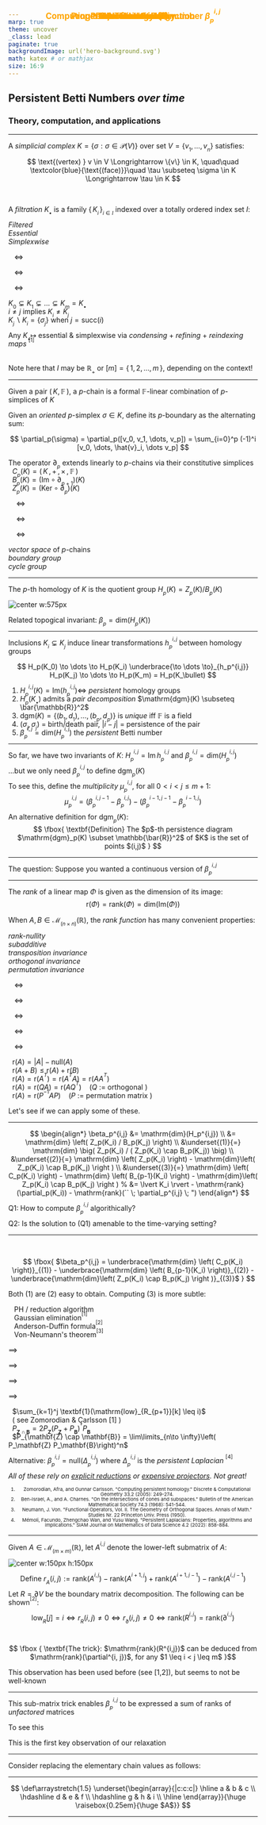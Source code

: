```yaml
---
marp: true
theme: uncover
_class: lead
paginate: true
backgroundImage: url('hero-background.svg')
math: katex # or mathjax 
size: 16:9
---
```


<!-- marp pbsig.md --html --allow-local-files -w -->

<script src="tailwind.min.css"></script>

<!-- Global style -->
<style>
h1 {
  color: orange;
	text-align: center;
	position: absolute;
	font-size: 1.2em;
  left: 80px;
  top: 40px;
  right: 80px;
  height: 70px;
  line-height: 20px;
}
code{
	tab-size: 2;
}
section{
	font-size: 1.75em;
  letter-spacing: .020rem;
  text-align: center;
  padding: 0.125rem 1.0rem 0.125rem 1.0rem;
}
section img {
	text-align: center !important;
}
img[alt~="center"] {
  display: block;
  margin: 0 auto;
}
footer {
	text-align: center;
  bottom: 0.75rem !important;
}
footer > ol > li > p{
	margin: 0;
}
.columns {
  display: grid;
  grid-template-columns: repeat(2, minmax(0, 1fr));
  gap: 1rem;
}
sub, sup { font-size: 75%; line-height: 0; position: relative; vertical-align: baseline; }
sup { top: -0.3em; vertical-align: super;}
sub { bottom: -0.25em; vertical-align: sub;}

.grid > p {
  margin: 0; 
}

.katex { font-size: 1.05em; }

</style>

## Persistent Betti Numbers *over time*
### Theory, computation, and applications

---

# Preliminaries

A _simplicial complex_ $K = \{\sigma : \sigma \in \mathcal{P}(V)\}$ over set $V = \{v_1, \dots, v_n\}$ satisfies: 

$$ \text{(vertex)  } v \in V \Longrightarrow \{v\} \in K, \quad\quad \textcolor{blue}{\text{(face)}}\quad \tau \subseteq \sigma \in K \Longrightarrow \tau \in K $$

<br>

A _filtration_ $K_\bullet$ is a family $\{ \, K_i \, \}_{i\in I}$  indexed over a totally ordered index set $I$:


<div class="grid justify-items-start float-left align-left">

<div>

<div class="grid grid-cols-9 gap-1 pt-5 m-0">

<div class="grid justify-items-end float-right col-span-3 m-0">

*Filtered* 

*Essential* 

*Simplexwise*
   
</div>

<div class="col-span-1">

&nbsp;&nbsp; $\Longleftrightarrow$

&nbsp;&nbsp; $\Longleftrightarrow$

&nbsp;&nbsp; $\Longleftrightarrow$

</div> 

<div class="grid justify-items-start float-left col-span-5 whitespace-nowrap">

$K_0 \subsetneq K_1 \subsetneq \dots \subsetneq K_m = K_\bullet$

$i \neq j$ implies $K_i \neq K_j$

$K_j \smallsetminus K_i = \{\sigma_j\}$ when $j = \mathrm{succ}(i)$

</div>

</div>

<div class="whitespace-nowrap"> 

Any $K_\bullet \mapsto$ essential & simplexwise via _condensing_ + _refining_ + _reindexing maps_ <sup>[1]</sup>

</div>

<br>

<div class="grid text-center place-content-center">

Note here that $I$ may be $\mathbb{R}_+$ or $[m] = \{\, 1, 2, \dots, m\, \}$, depending on the context!

</div>

<!-- _footer: Bauer, Ulrich. "Ripser: efficient computation of Vietoris–Rips persistence barcodes." Journal of Applied and Computational Topology 5.3 (2021): 391-423. -->

--- 

# The Three Groups  

Given a pair $(\, K, \, \mathbb{F} \, )$, a $p$-chain is a formal $\mathbb{F}$-linear combination of $p$-simplices of $K$ 

Given an _oriented_ $p$-simplex $\sigma \in K$, define its $p$-boundary as the alternating sum:

$$ \partial_p(\sigma) = \partial_p([v_0, v_1, \dots, v_p]) = \sum_{i=0}^p (-1)^i [v_0, \dots, \hat{v}_i, \dots v_p] $$

<div class="grid text-center place-content-center">

The operator $\partial_p$ extends linearly to $p$-chains via their constitutive simplices 

</div>

<div class="grid grid-cols-9 gap-1 pt-5 m-0">

<div class="grid justify-items-end float-right col-span-4 m-0">

&nbsp; $C_p(K) = (\, K \, , \, + \, , \, \times \,, \, \mathbb{F} \,)$ 

&nbsp; $B_p(K) = (\mathrm{Im} \circ \partial_{p+1})(K)$ 

&nbsp; $Z_p(K) = (\mathrm{Ker} \circ \partial_{p})(K)$ 

</div>

<div class="col-span-1">

&nbsp; &nbsp; $\Longleftrightarrow$

&nbsp; &nbsp; $\Longleftrightarrow$

&nbsp; &nbsp; $\Longleftrightarrow$

</div>

<div class="grid justify-items-start float-left col-span-4">

_vector space_ of $p$-chains

_boundary group_

_cycle group_

</div>
</div>

<!-- _footer: Eades, Peter. "A heuristic for graph drawing." Congressus numerantium 42 (1984): 149-160. -->

---

# Homology 

The $p$-th homology of $K$ is the quotient group $H_p(K) = Z_p(K) / B_{p}(K)$


![center w:575px](homology.png)

Related topogical invariant: $\beta_p = \mathrm{dim}(H_p(K))$

<!-- Note: $H_p(K)$ depends on the choice of $\mathbb{F}$ ! -->

---

# Persistent Homology 

Inclusions $K_i \subsetneq K_j$ induce linear transformations $h_p^{i,j}$ between homology groups 

$$ H_p(K_0) \to \dots \to H_p(K_i) \underbrace{\to \dots \to}_{h_p^{i,j}} H_p(K_j) \to \dots \to H_p(K_m) = H_p(K_\bullet) $$

  1. $H_p^{i,j}(K) = \mathrm{Im}(h_p^{i,j}) \Leftrightarrow$  _persistent_ homology groups
  2. $H_p(K_\bullet)$ admits a _pair decomposition_ $\mathrm{dgm}(K) \subseteq \bar{\mathbb{R}}^2$
  3. $\mathrm{dgm}(K) = \{(b_1,d_1), \dots, (b_p,d_p)\}$ is _unique_ iff $\mathbb{F}$ is a field
  4.  $(\sigma_i, \sigma_j)$ = birth/death pair, $\lvert i - j \rvert$ = persistence of the pair 
  5. $\beta_p^{i,j} = \mathrm{dim}(H_p^{i,j})$ the _persistent_ Betti number

 <!-- $R = \partial V$ --> 

---

So far, we have two invariants of $K$: $H_{p}^{i,j} = \mathrm{Im}\,h_p^{i,j}$ and $\beta_p^{i,j} = \mathrm{dim}(H_{p}^{i,j})$

...but we only need $\beta_p^{i,j}$ to define $\mathrm{dgm}_p(K)$

To see this, define the _multiplicity_ $\mu_p^{i,j}$, for all $0 < i < j \leq m + 1$: 

$$
\mu_p^{i,j} = (\beta_p^{i,j-1} - \beta_p^{i,j}) - (\beta_p^{i-1,j-1} - \beta_p^{i-1,j})
$$

An alternative definition for $\mathrm{dgm}_p(K)$: 
$$ 
\fbox{
  \textbf{Definition} The $p$-th persistence diagram $\mathrm{dgm}_p(K) \subset \mathbb{\bar{R}}^2$ of $K$ is the set of points $(i,j)$ 
}
$$
<!-- https://iuricichf.github.io/ICT/index.html -->


--- 

The question: Suppose you wanted a continuous version of $\beta_p^{i,j}$

---

# Properties of the rank function

The _rank_ of a linear map $\Phi$ is given as the dimension of its image: 
$$ \mathrm{r}(\Phi) = \mathrm{rank}(\Phi) = \mathrm{dim}(\mathrm{Im}(\Phi)) $$ 

When $A, B \in \mathcal{M}_{(n \times n)}(\mathbb{R})$,  the _rank function_ has many convenient properties:


<div class="grid justify-items-start float-right align-left">

<div>

<div class="grid grid-cols-10 gap-1 pt-5">

<div class="grid justify-items-end float-right col-span-3 ">

*rank-nullity* 

*subadditive* 

*transposition invariance* 

*orthogonal invariance*

*permutation invariance*
   
</div>

<div class="col-span-1">

&nbsp;&nbsp; $\Longleftrightarrow$

&nbsp;&nbsp; $\Longleftrightarrow$

&nbsp;&nbsp; $\Longleftrightarrow$

&nbsp;&nbsp; $\Longleftrightarrow$

&nbsp;&nbsp; $\Longleftrightarrow$

</div> 

<div class="grid justify-items-start float-left col-span-6 whitespace-nowrap">

&nbsp; $\mathrm{r}(A) = \lvert A \rvert - \mathrm{null}(A)$

&nbsp; $\mathrm{r}(A + B) \leq \mathrm{r}(A) + \mathrm{r}(B)$

&nbsp; $\mathrm{r}(A) = \mathrm{r}(A^T) = \mathrm{r}(A^T A) = \mathrm{r}(A A^T)$

&nbsp; $\mathrm{r}(A) = \mathrm{r}(QA) = \mathrm{r}(AQ^T)$ &nbsp;&nbsp; $\big(Q$ := orthogonal $\big)$

&nbsp; $\mathrm{r}(A) = \mathrm{r}(P^{-1}A P)$  &nbsp;&nbsp; $\big(P$ := permutation matrix $\big)$

</div>

</div>

Let's see if we can apply some of these. 

---

$$
\begin{align*}
	\beta_p^{i,j} &= \mathrm{dim}(H_p^{i,j}) \\
  &= \mathrm{dim} \left( Z_p(K_i) / B_p(K_j) \right) \\
	&\underset{(1)}{=} \mathrm{dim} \big( Z_p(K_i) / ( Z_p(K_i) \cap B_p(K_j)) \big) \\
	&\underset{(2)}{=} \mathrm{dim} \left( Z_p(K_i) \right) - \mathrm{dim}\left( Z_p(K_i) \cap B_p(K_j) \right ) \\
  &\underset{(3)}{=} \mathrm{dim} \left( C_p(K_i) \right) - \mathrm{dim} \left( B_{p-1}(K_i) \right) - \mathrm{dim}\left( Z_p(K_i) \cap B_p(K_j) \right )
  % &= \lvert K_i \rvert - \mathrm{rank}(\partial_p(K_i)) - \mathrm{rank}(`` \; \partial_p^{i,j} \; ")
\end{align*}
$$
<!-- $$ \beta_p^{i,j} = \mathrm{dim} \left( C_p(K_i) \right) - \mathrm{dim} \left( B_{p-1}(K_i) \right) - \mathrm{dim}\left( Z_p(K_i) \cap B_p(K_j) \right )   $$ -->
<!-- where $(1)$ is due to $Z_p(K_i) \leq B_p(K_j)$, $(2)$ follows by def. of quotient a space, and $(3)$ by rank-nullity -->

Q1: How to compute $\beta_p^{i,j}$ algorithically? 

Q2: Is the solution to (Q1) amenable to the time-varying setting?


---

# Computing the _persistent_ Betti number $\beta_p^{i,j}$

<br> 

$$
\fbox{
  $\beta_p^{i,j} = \underbrace{\mathrm{dim} \left( C_p(K_i) \right)}_{(1)} - \underbrace{\mathrm{dim} \left( B_{p-1}(K_i) \right)}_{(2)} - \underbrace{\mathrm{dim}\left( Z_p(K_i) \cap B_p(K_j) \right )}_{(3)}$
}
$$

<!-- $(1)$ is # of $p$-simplices in $K_i$ and $(2)$ is given by $\mathrm{rank}( \partial_p(K_i))$ -->
Both $(1)$ are $(2)$ easy to obtain. Computing $(3)$ is more subtle:

   <!-- a. Use PH / reduction algorithm: $\sum_{k=1}^j \textbf{1}(\mathrm{low}_{R_{p+1}}[k] \leq i)$
   b. Use Gaussian elimination to find basis<sup>[1]</sup>
   c. Use Anderson-Duffin formula<sup>[2]</sup>: $P_{\mathbf{Z} \cap \mathbf{B}} = 2 P_{\mathbf{Z}}(P_{\mathbf{Z}} + P_{\mathbf{B}})^\dagger P_{\mathbf{B}}$
   d. Use Von-Neumann's theorem<sup>[3]</sup>: $P_{\mathbf{Z} \cap \mathbf{B}} = \lim\limits_{n\to \infty}\left( P_\mathbf{Z} P_\mathbf{B}\right)^n$
    -->

<div class="grid grid-cols-10 gap-1 pt-2">

<div class="grid justify-items-start float-left col-span-4 ">

&nbsp;&nbsp; PH / reduction algorithm

&nbsp;&nbsp; Gaussian elimination<sup>[1]</sup>

&nbsp;&nbsp; Anderson-Duffin formula<sup>[2]</sup>

&nbsp;&nbsp; Von-Neumann's theorem<sup>[3]</sup>
   
</div>

<div class="col-span-1">

$\implies$

$\implies$

$\implies$

$\implies$

</div>

<div class="grid justify-items-start float-left col-span-5 ">

&nbsp;  $\sum_{k=1}^j \textbf{1}(\mathrm{low}_{R_{p+1}}[k] \leq i)$
   
&nbsp; ( see Zomorodian & Carlsson [1] )

&nbsp; $P_{\mathbf{Z} \cap \mathbf{B}} = 2 P_{\mathbf{Z}}(P_{\mathbf{Z}} + P_{\mathbf{B}})^\dagger P_{\mathbf{B}}$

&nbsp; $P_{\mathbf{Z} \cap \mathbf{B}} = \lim\limits_{n\to \infty}\left( P_\mathbf{Z} P_\mathbf{B}\right)^n$

</div>

</div>

Alternative: $\beta_p^{i,j} = \mathrm{null}(\Delta_p^{i,j})$ where $\Delta_p^{i,j}$ is the _persistent Laplacian_ <sup>[4]</sup> 

<span class="text-3xl">

_All of these rely on <u>explicit reductions</u> or <u>expensive projectors</u>. Not great!_

</span>

<footer class="fixed float-bottom bottom-0 whitespace-nowrap" style="font-size: 0.60rem; line-height: 0.65rem;"> 

1. Zomorodian, Afra, and Gunnar Carlsson. "Computing persistent homology." Discrete & Computational Geometry 33.2 (2005): 249-274. 
   
2. Ben-Israel, A., and A. Charnes. "On the intersections of cones and subspaces." Bulletin of the American Mathematical Society 74.3 (1968): 541-544.
   
3. Neumann, J. Von. "Functional Operators, Vol. II. The Geometry of Orthogonal Spaces. Annals of Math." Studies Nr. 22 Princeton Univ. Press (1950).
  
4. Mémoli, Facundo, Zhengchao Wan, and Yusu Wang. "Persistent Laplacians: Properties, algorithms and implications." SIAM Journal on Mathematics of Data Science 4.2 (2022): 858-884.
   

</footer>

---

# A clever trick

Given $A \in \mathcal{M}_{(m \times m)}(\mathbb{R})$, let $A^{i,j}$ denote the lower-left submatrix of $A$:

![center w:150px h:150px](lower_left.png)

$$ \text{Define } r_A(i,j) := \mathrm{rank}(A^{i, j}) - \mathrm{rank}(A^{i+1, j}) + \mathrm{rank}(A^{i+1, j-1}) - \mathrm{rank}(A^{i, j-1})$$

Let $R = \partial V$ be the boundary matrix decomposition. The following can be shown<sup>[2]</sup>:

$$ \mathrm{low}_R[j] = i \iff r_R(i,j) \neq 0 \iff r_\partial(i,j) \neq 0 \iff \mathrm{rank}(R^{i,j}) = \mathrm{rank}(\partial^{i, j}) $$

<br> 

$$
\fbox {
  \textbf{The trick}: $\mathrm{rank}(R^{i,j})$ can be deduced from $\mathrm{rank}(\partial^{i, j})$, for any $1 \leq i < j \leq m$
}$$

This observation has been used before (see [1,2]), but seems to not be well-known 

---

# The relaxation (I)


This sub-matrix trick enables $\beta_p^{i,j}$ to be expressed a sum of ranks of _unfactored_ matrices

To see this


This is the first key observation of our relaxation

--- 

# The relaxation (II)

Consider replacing the elementary chain values as follows:


<!-- boundary replacement -->

---

$$
\def\arraystretch{1.5}
  \underset{\begin{array}{|c:c:c|}
    \hline
    a & b & c \\ \hdashline
    d & e & f \\ \hdashline
    g & h & i \\ \hline
  \end{array}}{\huge \raisebox{0.25em}{\huge $A$}}
$$

---
